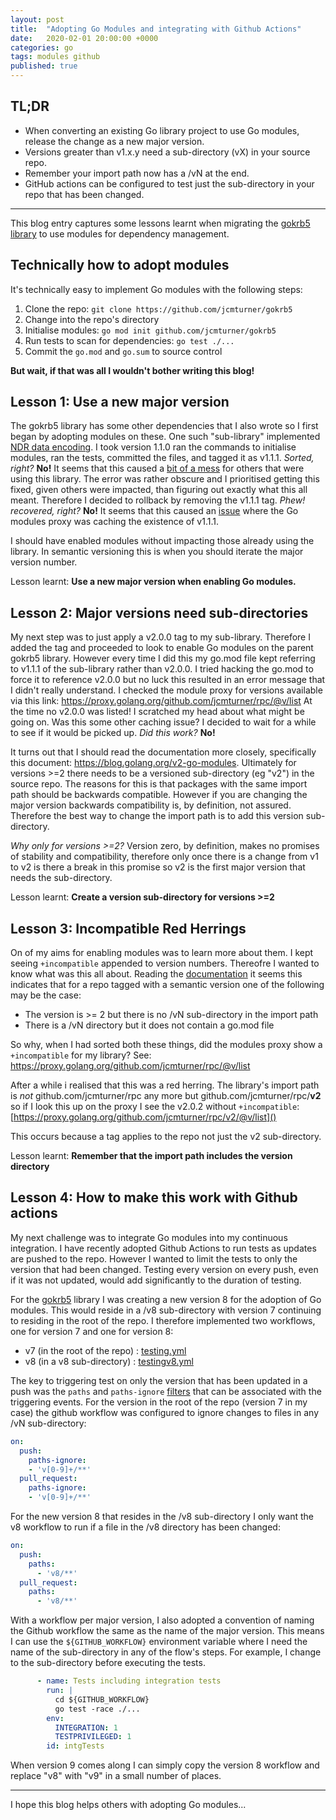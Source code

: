 ```yaml
---
layout: post
title:  "Adopting Go Modules and integrating with Github Actions"
date:   2020-02-01 20:00:00 +0000
categories: go
tags: modules github
published: true
---
```


## TL;DR

- When converting an existing Go library project to use Go modules, release the change as a new major version.
- Versions greater than v1.x.y need a sub-directory (vX) in your source repo.
- Remember your import path now has a /vN at the end.
- GitHub actions can be configured to test just the sub-directory in your repo that has been changed.

---


This blog entry captures some lessons learnt when migrating the [gokrb5 library](https://github.com/jcmturner/gokrb5) to
use modules for dependency management.

## Technically how to adopt modules
It's technically easy to implement Go modules with the following steps:

1. Clone the repo: ``git clone https://github.com/jcmturner/gokrb5``
2. Change into the repo's directory
3. Initialise modules: ``go mod init github.com/jcmturner/gokrb5``
4. Run tests to scan for dependencies: ``go test ./...``
5. Commit the ``go.mod`` and ``go.sum`` to source control

**But wait, if that was all I wouldn't bother writing this blog!**

## Lesson 1: Use a new major version
The gokrb5 library has some other dependencies that I also wrote so I first began by adopting modules on these.
One such "sub-library" implemented [NDR data encoding](https://github.com/jcmturner/rpc). I took version 1.1.0 ran the 
commands to initialise modules, ran the tests, committed the files, and tagged it as v1.1.1. _Sorted, right?_
**No!** It seems that this caused a [bit of a mess](https://github.com/jcmturner/rpc/issues/1) for others that were 
using this library. The error was rather obscure and I prioritised getting this fixed, given others were impacted, than 
figuring out exactly what this all meant. Therefore I decided to rollback by removing the v1.1.1 tag. _Phew! recovered, 
right?_ **No!** It seems that this caused an [issue](https://github.com/golang/go/issues/34033) where the Go modules 
proxy was caching the existence of v1.1.1.

I should have enabled modules without impacting those already using the library. In semantic versioning this is when 
you should iterate the major version number.

Lesson learnt: **Use a new major version when enabling Go modules.**

## Lesson 2: Major versions need sub-directories
My next step was to just apply a v2.0.0 tag to my sub-library. Therefore I added the tag and proceeded to look to enable
Go modules on the parent gokrb5 library. However every time I did this my go.mod file kept referring to v1.1.1 of the 
sub-library rather than v2.0.0. I tried hacking the go.mod to force it to reference v2.0.0 but no luck this resulted in 
an error message that I didn't really understand. I checked the module proxy for versions available via this link:
https://proxy.golang.org/github.com/jcmturner/rpc/@v/list At the time no v2.0.0 was listed! I scratched my head about 
what might be going on. Was this some other caching issue? I decided to wait for a while to see if it would be picked 
up. _Did this work?_ **No!** 

It turns out that I should read the documentation more closely, specifically this document: 
https://blog.golang.org/v2-go-modules. Ultimately for versions >=2 there needs to be a versioned sub-directory (eg "v2") 
in the source repo. The reasons for this is that packages with the same import path should be backwards compatible. 
However if you are changing the major version backwards compatibility is, by definition, not assured. Therefore the 
best way to change the import path is to add this version sub-directory. 

_Why only for versions >=2?_ Version zero, by definition, makes no promises of stability and compatibility, therefore 
only once there is a change from v1 to v2 is there a break in this promise so v2 is the first major version that needs 
the sub-directory.

Lesson learnt: **Create a version sub-directory for versions >=2**

## Lesson 3: Incompatible Red Herrings
On of my aims for enabling modules was to learn more about them. I kept seeing ``+incompatible`` appended to version 
numbers. Thereofre I wanted to know what was this all about. Reading the 
[documentation](https://github.com/golang/go/wiki/Modules#can-a-module-consume-a-v2-package-that-has-not-opted-into-modules-what-does-incompatible-mean) 
it seems this indicates that for a repo tagged with a semantic version one of the following may be the case:
- The version is >= 2 but there is no /vN sub-directory in the import path
- There is a /vN directory but it does not contain a go.mod file

So why, when I had sorted both these things, did the modules proxy show a ``+incompatible`` for my library? See:
https://proxy.golang.org/github.com/jcmturner/rpc/@v/list

After a while i realised that this was a red herring. The library's import path is _not_ github.com/jcmturner/rpc 
any more but github.com/jcmturner/rpc/**v2** so if I look this up on the proxy I see the v2.0.2 without 
``+incompatible``: [https://proxy.golang.org/github.com/jcmturner/rpc/v2/@v/list]()

This occurs because a tag applies to the repo not just the v2 sub-directory.

Lesson learnt: **Remember that the import path includes the version directory**

## Lesson 4: How to make this work with Github actions
My next challenge was to integrate Go modules into my continuous integration. I have recently adopted Github Actions to 
run tests as updates are pushed to the repo. However I wanted to limit the tests to only the version that had been 
changed. Testing every version on every push, even if it was not updated, would add significantly to the duration of 
testing.

For the [gokrb5](https://github.com/jcmturner/gokrb5) library I was creating a new version 8 for the adoption of Go 
modules. This would reside in a /v8 sub-directory with version 7 continuing to residing in the root of the repo. I 
therefore implemented two workflows, one for version 7 and one for version 8:

- v7 (in the root of the repo) : [testing.yml](https://github.com/jcmturner/gokrb5/blob/master/.github/workflows/testing.yml)
- v8 (in a v8 sub-directory) : [testingv8.yml](https://github.com/jcmturner/gokrb5/blob/master/.github/workflows/testingv8.yml)

The key to triggering test on only the version that has been updated in a push was the ``paths`` and ``paths-ignore`` 
[filters](https://help.github.com/en/actions/automating-your-workflow-with-github-actions/workflow-syntax-for-github-actions#onpushpull_requestpaths) 
that can be associated with the triggering events. For the version in the root of the repo (version 7 in my case) the 
github workflow was configured to ignore changes to files in any /vN sub-directory:
```yaml
on:
  push:
    paths-ignore:
    - 'v[0-9]+/**'
  pull_request:
    paths-ignore:
    - 'v[0-9]+/**'
```
For the new version 8 that resides in the /v8 sub-directory I only want the v8 workflow to run if a file in the /v8
directory has been changed:
```yaml
on:
  push:
    paths:
      - 'v8/**'
  pull_request:
    paths:
      - 'v8/**'
```

With a workflow per major version, I also adopted a convention of naming the Github workflow the same as the name of the 
major version. This means I can use the ``${GITHUB_WORKFLOW}`` environment variable where I need the name of the 
sub-directory in any of the flow's steps. For example, I change to the sub-directory before executing the tests.
```yaml
      - name: Tests including integration tests
        run: |
          cd ${GITHUB_WORKFLOW}
          go test -race ./...
        env:
          INTEGRATION: 1
          TESTPRIVILEGED: 1
        id: intgTests
```

When version 9 comes along I can simply copy the version 8 workflow and replace "v8" with "v9" in a small number of 
places.

---

I hope this blog helps others with adopting Go modules...